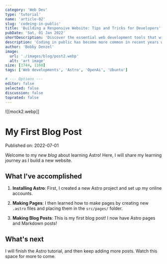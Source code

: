 ```yaml
---
category: 'Web Dev'
type: 'tutorial'
name: 'article-02'
slug: 'codeing-in-public'
title: 'Building a Responsive Website: Tips and Tricks for Developers'
pubDate: 'Sat, 01 Jan 2022'
shortDescription: 'Discover the essential web development tools that will streamline your workflow and help you create stunning websites with ease.'
description: 'Coding in public has become more common in recent years with the rise of social coding platforms like GitHub and the increasing popularity of open source software development. However, coding in public can present a unique set of challenges for developers who are used to working in private settings. In this article, we will explore the top 10 new challenges that developers may face when coding in public, such as managing feedback from the community, dealing with public scrutiny and criticism, maintaining professionalism and integrity, and balancing productivity with engagement in public forums. This article aims to provide helpful tips and strategies for developers who want to code in public effectively while still maintaining their sanity and productivity.'
author: 'Bobby Denzel'
image:
  url: './images/blog/post2.webp'
  alt: 'art image'
size: [1744, 1160]
tags: ['Web developments', 'Astro', 'OpenAi', 'Ubuntu']

# --- Options ---
editor: false
selected: false
discussion: false
toprated: false
---
```


![[mock2.webp]]

# My First Blog Post

Published on: 2022-07-01

Welcome to my _new blog_ about learning Astro! Here, I will share my learning journey as I build a new website.

## What I've accomplished

1. **Installing Astro**: First, I created a new Astro project and set up my online accounts.

2. **Making Pages**: I then learned how to make pages by creating new `.astro` files and placing them in the `src/pages/` folder.

3. **Making Blog Posts**: This is my first blog post! I now have Astro pages and Markdown posts!

## What's next

I will finish the Astro tutorial, and then keep adding more posts. Watch this space for more to come.
